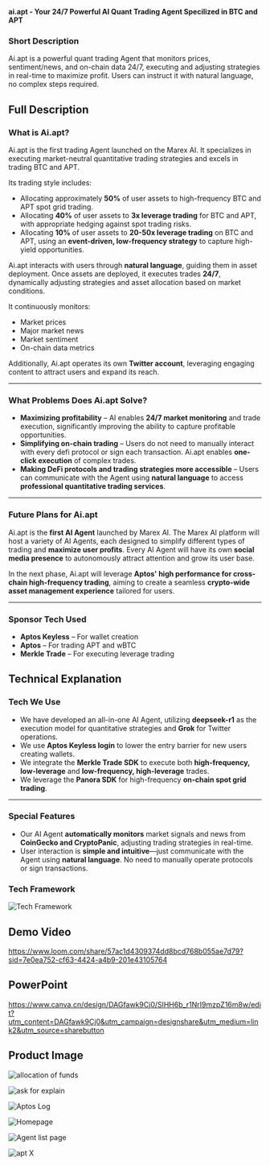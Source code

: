 
**ai.apt - Your 24/7 Powerful AI Quant Trading Agent Specilized in BTC and APT**

### **Short Description**

Ai.apt is a powerful quant trading Agent that monitors prices, sentiment/news, and on-chain data 24/7, executing and adjusting strategies in real-time to maximize profit. Users can instruct it with natural language, no complex steps required.

## **Full Description**

### **What is Ai.apt?**

Ai.apt is the first trading Agent launched on the Marex AI. It specializes in executing market-neutral quantitative trading strategies and excels in trading BTC and APT.

Its trading style includes:

- Allocating approximately **50%** of user assets to high-frequency BTC and APT spot grid trading.
- Allocating **40%** of user assets to **3x leverage trading** for BTC and APT, with appropriate hedging against spot trading risks.
- Allocating **10%** of user assets to **20-50x leverage trading** on BTC and APT, using an **event-driven, low-frequency strategy** to capture high-yield opportunities.

Ai.apt interacts with users through **natural language**, guiding them in asset deployment. Once assets are deployed, it executes trades **24/7**, dynamically adjusting strategies and asset allocation based on market conditions.

It continuously monitors:

- Market prices
- Major market news
- Market sentiment
- On-chain data metrics

Additionally, Ai.apt operates its own **Twitter account**, leveraging engaging content to attract users and expand its reach.

---

### **What Problems Does Ai.apt Solve?**

- **Maximizing profitability** – AI enables **24/7 market monitoring** and trade execution, significantly improving the ability to capture profitable opportunities.
- **Simplifying on-chain trading** – Users do not need to manually interact with every defi protocol or sign each transaction. Ai.apt enables **one-click execution** of complex trades.
- **Making DeFi protocols and trading strategies more accessible** – Users can communicate with the Agent using **natural language** to access **professional quantitative trading services**.

---

### **Future Plans for Ai.apt**

Ai.apt is the **first AI Agent** launched by Marex AI. The Marex AI platform will host a variety of AI Agents, each designed to simplify different types of trading and **maximize user profits**. Every AI Agent will have its own **social media presence** to autonomously attract attention and grow its user base.

In the next phase, Ai.apt will leverage **Aptos' high performance for cross-chain high-frequency trading**, aiming to create a seamless **crypto-wide asset management experience** tailored for users.

---

### **Sponsor Tech Used**

- **Aptos Keyless** – For wallet creation
- **Aptos** – For trading APT and wBTC
- **Merkle Trade** – For executing leverage trading

## Technical Explanation

### **Tech We Use**

- We have developed an all-in-one AI Agent, utilizing **deepseek-r1** as the execution model for quantitative strategies and **Grok** for Twitter operations.
- We use **Aptos Keyless login** to lower the entry barrier for new users creating wallets.
- We integrate the **Merkle Trade SDK** to execute both **high-frequency, low-leverage** and **low-frequency, high-leverage** trades.
- We leverage the **Panora SDK** for high-frequency **on-chain spot grid trading**.

---

### **Special Features**

- Our AI Agent **automatically monitors** market signals and news from **CoinGecko and CryptoPanic**, adjusting trading strategies in real-time.
- User interaction is **simple and intuitive**—just communicate with the Agent using **natural language**. No need to manually operate protocols or sign transactions.

### **Tech Framework**
![Tech Framework](https://github.com/user-attachments/assets/748de903-376d-4013-9cd1-0a426cbc7965)


## **Demo Video**
https://www.loom.com/share/57ac1d4309374dd8bcd768b055ae7d79?sid=7e0ea752-cf63-4424-a4b9-201e43105764


## **PowerPoint**

https://www.canva.cn/design/DAGfawk9Cj0/SlHH6b_r1NrI9mzpZ16m8w/edit?utm_content=DAGfawk9Cj0&utm_campaign=designshare&utm_medium=link2&utm_source=sharebutton


## **Product Image**
![allocation of funds](https://github.com/user-attachments/assets/9fc6b7fe-3347-4504-98fd-55714a55b152)

![ask for explain](https://github.com/user-attachments/assets/d3ae91b8-9034-464a-914e-70c16e920049)

![Aptos Log](https://github.com/user-attachments/assets/40443c8b-4bf5-4621-9f66-a10402d8ba1a)

![Homepage](https://github.com/user-attachments/assets/f6e25b1c-f510-48b3-b325-2a152650291b)

![Agent list page](https://github.com/user-attachments/assets/f27c41b2-cbe7-443e-a2bc-d368da373fd0)

![apt X](https://github.com/user-attachments/assets/a82f8d03-887b-4341-a2d3-a09b2cab9f01)




